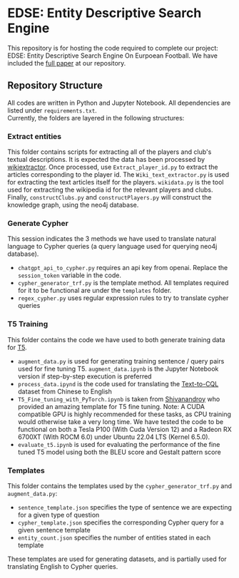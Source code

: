 # EDSE: Entity Descriptive Search Engine
This repository is for hosting the code required to complete our project: EDSE: Entity Descriptive Search Engine On Eurpoean Football. We have included the [full paper](https://github.com/flyrobot27/EDSE/blob/master/EDSE__Entity_Descriptive_Search_Engine__Final_Report.pdf) at our repository.

## Repository Structure
All codes are written in Python and Jupyter Notebook. All dependencies are listed under `requirements.txt`.\
Currently, the folders are layered in the following structures:

### Extract entities
This folder contains scripts for extracting all of the players and club's textual descriptions. It is expected the data has been processed by [wikiextractor](https://github.com/attardi/wikiextractor). Once processed, use `Extract_player_id.py` to extract the articles corresponding to the player id. The `Wiki_text_extractor.py` is used for extracting the text articles itself for the players. `wikidata.py` is the tool used for extracting the wikipedia id for the relevant players and clubs. Finally, `constructClubs.py` and `constructPlayers.py` will construct the knowledge graph, using the neo4j database.

### Generate Cypher
This session indicates the 3 methods we have used to translate natural language to Cypher queries (a query language used for querying neo4j database).
- `chatgpt_api_to_cypher.py` requires an api key from openai. Replace the `session_token` variable in the code.
- `cypher_generator_trf.py` is the template method. All templates required for it to be functional are under the `templates` folder.
- `regex_cypher.py` uses regular expression rules to try to translate cypher queries

### T5 Training
This folder contains the code we have used to both generate training data for [T5](https://huggingface.co/docs/transformers/en/model_doc/t5).
- `augment_data.py` is used for generating training sentence / query pairs used for fine tuning T5. `augment_data.ipynb` is the Jupyter Notebook version if step-by-step execution is preferred
- `process_data.ipynd` is the code used for translating the [Text-to-CQL](https://github.com/Guoaibo/Text-to-CQL) dataset from Chinese to English
- `T5_Fine_tuning_with_PyTorch.ipynb` is taken from [Shivanandroy](https://github.com/Shivanandroy/T5-Finetuning-PyTorch) who provided an amazing template for T5 fine tuning. Note: A CUDA compatible GPU is highly recommended for these tasks, as CPU training would otherwise take a very long time. We have tested the code to be functional on both a Tesla P100 (With Cuda Version 12) and a Radeon RX 6700XT (With ROCM 6.0) under Ubuntu 22.04 LTS (Kernel 6.5.0).
- `evaluate_t5.ipynb` is used for evaluating the performance of the fine tuned T5 model using both the BLEU score and Gestalt pattern score

### Templates
This folder contains the templates used by the `cypher_generator_trf.py` and `augment_data.py`:
- `sentence_template.json` specifies the type of sentence we are expecting for a given type of question
- `cypher_template.json` specifies the corresponding Cypher query for a given sentence template
- `entity_count.json` specifies the number of entities stated in each template

These templates are used for generating datasets, and is partially used for translating English to Cypher queries.
